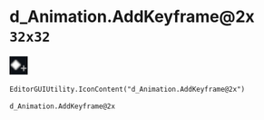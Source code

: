 # d_Animation.AddKeyframe@2x `32x32`
<img src="/img/d_Animation.AddKeyframe.png" width=32 height=32>

``` CSharp
EditorGUIUtility.IconContent("d_Animation.AddKeyframe@2x")
```
```
d_Animation.AddKeyframe@2x
```
